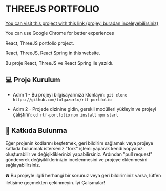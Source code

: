 <h1>THREEJS PORTFOLIO</h1>

[You can visit this project with this link (projeyi buradan inceleyebilirsiniz)](https://tolgazorlu-threejs.vercel.app)

You can use Google Chrome for better experiences

React, ThreeJS portfolio project.

React, ThreeJS, React Spring in this website.

Bu proje React, ThreeJS ve React Spring ile yazıldı.
## 💻 Proje Kurulum

- Adım 1 - Bu projeyi bilgisayarınıza klonlayın:
  `git clone https://github.com/tolgazorlu/rtf-portfolio`

- Adım 2 - Projede dizinine gidin, gerekli modülleri yükleyin ve projeyi çalıştırın:
  `cd rtf-portfolio`
  `npm install`
  `npm start`
## 🤝 Katkıda Bulunma

Eğer projenin kodlarını keşfetmek, geri bildirim sağlamak veya projeye katkıda bulunmak isterseniz "fork" işlemi yaparak kendi kopyanızı oluşturabilir ve değişikliklerinizi yapabilirsiniz. Ardından "pull request" göndererek değişikliklerinizin incelenmesini ve projeye eklenmesini sağlayabilirsiniz.

☎️ Bu projeyle ilgili herhangi bir sorunuz veya geri bildiriminiz varsa, lütfen iletişime geçmekten çekinmeyin. İyi Çalışmalar!
